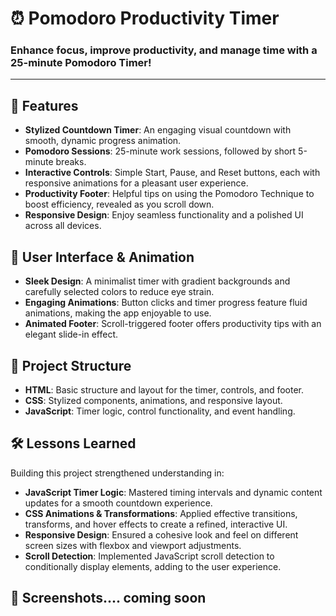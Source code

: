 # ⏰ Pomodoro Productivity Timer

### Enhance focus, improve productivity, and manage time with a 25-minute Pomodoro Timer!

---

## 🚀 Features
- **Stylized Countdown Timer**: An engaging visual countdown with smooth, dynamic progress animation.
- **Pomodoro Sessions**: 25-minute work sessions, followed by short 5-minute breaks.
- **Interactive Controls**: Simple Start, Pause, and Reset buttons, each with responsive animations for a pleasant user experience.
- **Productivity Footer**: Helpful tips on using the Pomodoro Technique to boost efficiency, revealed as you scroll down.
- **Responsive Design**: Enjoy seamless functionality and a polished UI across all devices.

## 🎨 User Interface & Animation
- **Sleek Design**: A minimalist timer with gradient backgrounds and carefully selected colors to reduce eye strain.
- **Engaging Animations**: Button clicks and timer progress feature fluid animations, making the app enjoyable to use.
- **Animated Footer**: Scroll-triggered footer offers productivity tips with an elegant slide-in effect.

## 📂 Project Structure
- **HTML**: Basic structure and layout for the timer, controls, and footer.
- **CSS**: Stylized components, animations, and responsive layout.
- **JavaScript**: Timer logic, control functionality, and event handling.

## 🛠️ Lessons Learned
Building this project strengthened understanding in:
- **JavaScript Timer Logic**: Mastered timing intervals and dynamic content updates for a smooth countdown experience.
- **CSS Animations & Transformations**: Applied effective transitions, transforms, and hover effects to create a refined, interactive UI.
- **Responsive Design**: Ensured a cohesive look and feel on different screen sizes with flexbox and viewport adjustments.
- **Scroll Detection**: Implemented JavaScript scroll detection to conditionally display elements, adding to the user experience.

## 📸 Screenshots.... coming soon
